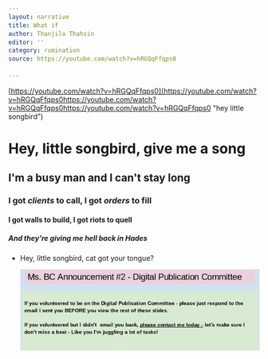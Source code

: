 ```yaml
---
layout: narrative
title: What if
author: Thanjila Thahsin
editor: ''
category: rumination
source: https://youtube.com/watch?v=hRGQqFfqps0

---
```

[https://youtube.com/watch?v=hRGQqFfqps0](https://youtube.com/watch?v=hRGQqFfqps0https://youtube.com/watch?v=hRGQqFfqps0https://youtube.com/watch?v=hRGQqFfqps0 "hey little songbird")

# Hey, little songbird, give me a song

## I'm a **busy** man and I can't stay **long**

### I got _clients_ to call, I got _orders_ to fill

#### I got walls to build, I got riots to quell

##### And they're giving me hell back in Hades

* Hey, little songbird, cat got your tongue?

  ![](/uploads/screenshot-2020-05-11-at-2.12.46-pm.png)
